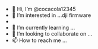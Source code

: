 - 👋 Hi, I’m @cocacola12345
- 👀 I’m interested in ...dji firmware
- 
- 🌱 I’m currently learning ...
- 💞️ I’m looking to collaborate on ...
- 📫 How to reach me ...

<!---
cocacola12345/cocacola12345 is a ✨ special ✨ repository because its `README.md` (this file) appears on your GitHub profile.
You can click the Preview link to take a look at your changes.
--->
